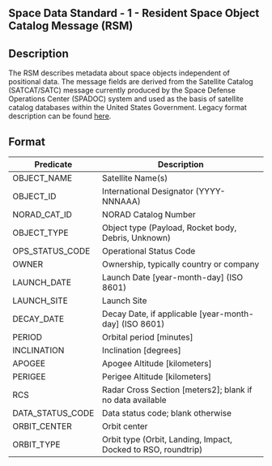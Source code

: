 ## Space Data Standard - 1 - Resident Space Object Catalog Message (RSM)


## Description

The RSM describes metadata about space objects independent of positional data. The message fields are derived from the Satellite Catalog (SATCAT/SATC) message currently produced by the Space Defense Operations Center (SPADOC) system and used as the basis of satellite catalog databases within the United States Government.  Legacy format description can be found [here](https://github.com/DigitalArsenal/spacedatastandards.org/blob/main/survey/legacy-messages/satcat/README.md).

## Format

|Predicate |Description |
---|---|
OBJECT_NAME|Satellite Name(s)|
OBJECT_ID|International Designator (YYYY-NNNAAA)|
NORAD\_CAT\_ID|NORAD Catalog Number|
OBJECT_TYPE|Object type (Payload, Rocket body, Debris, Unknown)|
OPS\_STATUS\_CODE|Operational Status Code|
OWNER|Ownership, typically country or company|
LAUNCH_DATE|Launch Date [year-month-day] (ISO 8601)|
LAUNCH_SITE|Launch Site|
DECAY_DATE|Decay Date, if applicable [year-month-day] (ISO 8601)|
PERIOD|Orbital period [minutes]|
INCLINATION|Inclination [degrees]|
APOGEE|Apogee Altitude [kilometers]|
PERIGEE|Perigee Altitude [kilometers]|
RCS|Radar Cross Section [meters2]; blank if no data available|
DATA\_STATUS\_CODE|Data status code; blank otherwise|
ORBIT_CENTER|Orbit center|
ORBIT_TYPE|	Orbit type (Orbit, Landing, Impact, Docked to RSO, roundtrip)


